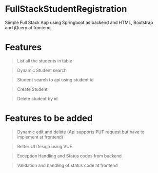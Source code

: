 # FullStackStudentRegistration

Simple Full Stack App using Springboot as backend and HTML, Bootstrap and jQuery at frontend. 

# Features
> List all the students in table

> Dynamic Student search

> Student search to api using student id

> Create Student

> Delete student by id


# Features to be added
> Dynamic edit and delete (Api supports PUT request but have to implement at frontend)

> Better UI Design using VUE

> Exception Handling and Status codes from backend

> Validation and handling of status code at frontend
